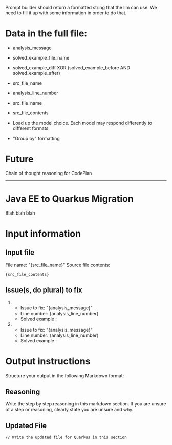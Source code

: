 Prompt builder should return a formatted string that the llm can use. We need to
fill it up with some information in order to do that.

# Data in the full file:

- analysis_message
- solved_example_file_name
- solved_example_diff XOR (solved_example_before AND solved_example_after)
- src_file_name
- analysis_line_number
- src_file_name
- src_file_contents

- Load up the model choice. Each model may respond differently to different
  formats.
- "Group by" formatting

<!-- Always follows format of:

thing: <wrap-begin>{var_for_thing}<wrap-end> -->

# Future

Chain of thought reasoning for CodePlan

---

# Java EE to Quarkus Migration

Blah blah blah

# Input information

## Input file

File name: "{src_file_name}"
Source file contents:

```{src_file_language}
{src_file_contents}
```

## Issue(s, do plural) to fix

1.  - Issue to fix: "{analysis_message}"
    - Line number: {analysis_line_number} <!-- may be a list -->
    - Solved example <!-- if present -->:

2.  - Issue to fix: "{analysis_message}"
    - Line number: {analysis_line_number}
    - Solved example <!-- if present -->:

# Output instructions

Structure your output in the following Markdown format:

## Reasoning

Write the step by step reasoning in this markdown section. If you are unsure of a step or reasoning, clearly state you are unsure and why.

## Updated File

```{src_file_language}
// Write the updated file for Quarkus in this section
```

